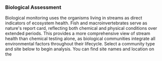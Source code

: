 ### Biological Assessment

Biological monitoring uses the organisms living in streams as direct indicators of ecosystem health. Fish and macroinvertebrates serve as nature's report card, reflecting both chemical and physical conditions over extended periods. This provides a more comprehensive view of stream health than chemical testing alone, as biological communities integrate all environmental factors throughout their lifecycle. Select a community type and site below to begin analysis. You can find site names and location on the 


